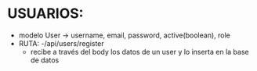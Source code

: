 # USUARIOS:

- modelo User -> username, email, password, active(boolean), role
- RUTA:
    -/api/users/register
    - recibe a través del body los datos de un user y lo inserta en la base de datos